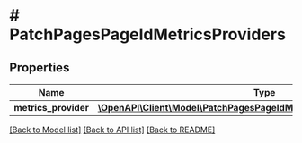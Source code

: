 # # PatchPagesPageIdMetricsProviders

## Properties

Name | Type | Description | Notes
------------ | ------------- | ------------- | -------------
**metrics_provider** | [**\OpenAPI\Client\Model\PatchPagesPageIdMetricsProvidersMetricsProvider**](PatchPagesPageIdMetricsProvidersMetricsProvider.md) |  | [optional]

[[Back to Model list]](../../README.md#models) [[Back to API list]](../../README.md#endpoints) [[Back to README]](../../README.md)
